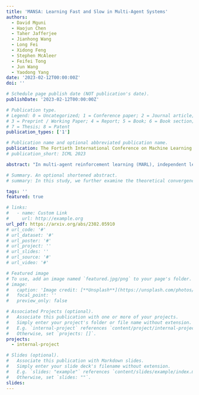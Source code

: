 ```yaml
---
title: 'MANSA: Learning Fast and Slow in Multi-Agent Systems'
authors:
  - David Mguni
  - Haojun Chen
  - Taher Jafferjee
  - Jianhong Wang
  - Long Fei
  - Xidong Feng
  - Stephen McAleer
  - Feifei Tong
  - Jun Wang
  - Yaodong Yang
date: '2023-02-12T00:00:00Z'
doi: ''

# Schedule page publish date (NOT publication's date).
publishDate: '2023-02-12T00:00:00Z'

# Publication type.
# Legend: 0 = Uncategorized; 1 = Conference paper; 2 = Journal article;
# 3 = Preprint / Working Paper; 4 = Report; 5 = Book; 6 = Book section;
# 7 = Thesis; 8 = Patent
publication_types: ['1']

# Publication name and optional abbreviated publication name.
publication: The Fortieth International Conference on Machine Learning (ICML 2023)
# publication_short: ICML 2023

abstract: "In multi-agent reinforcement learning (MARL), independent learning (IL) often shows remarkable performance and easily scales with the number of agents. Yet, using IL can be inefficient and runs the risk of failing to successfully train, particularly in scenarios that require agents to coordinate their actions. Using centralised learning (CL) enables MARL agents to quickly learn how to coordinate their behaviour but employing CL everywhere is often prohibitively expensive in real-world applications. Besides, using CL in value-based methods often needs strong representational constraints (e.g. individual-global-max condition) that can lead to poor performance if violated. In this paper, we introduce a novel plug & play IL framework named Multi-Agent Network Selection Algorithm (MANSA) which selectively employs CL only at states that require coordination. At its core, MANSA has an additional agent that uses switching controls to quickly learn the best states to activate CL during training, using CL only where necessary and vastly reducing the computational burden of CL. Our theory proves MANSA preserves cooperative MARL convergence properties, boosts IL performance and can optimally make use of a fixed budget on the number CL calls. We show empirically in Level-based Foraging (LBF) and StarCraft Multi-agent Challenge (SMAC) that MANSA achieves fast, superior and more reliable performance while making 40% fewer CL calls in SMAC and using CL at only 1% CL calls in LBF."

# Summary. An optional shortened abstract.
# summary: In this study, we further examine the theoretical convergence rate and sample complexity of such regret minimization-based double oracle methods, utilizing a unified framework called RegretMinimizing Double Oracle.

tags: ''
featured: true

# links:
#   - name: Custom Link
#     url: http://example.org
url_pdf: https://arxiv.org/abs/2302.05910
# url_code: '#'
# url_dataset: '#'
# url_poster: '#'
# url_project: ''
# url_slides: ''
# url_source: '#'
# url_video: '#'

# Featured image
# To use, add an image named `featured.jpg/png` to your page's folder.
# image:
#   caption: 'Image credit: [**Unsplash**](https://unsplash.com/photos/pLCdAaMFLTE)'
#   focal_point: ''
#   preview_only: false

# Associated Projects (optional).
#   Associate this publication with one or more of your projects.
#   Simply enter your project's folder or file name without extension.
#   E.g. `internal-project` references `content/project/internal-project/index.md`.
#   Otherwise, set `projects: []`.
projects:
  - internal-project

# Slides (optional).
#   Associate this publication with Markdown slides.
#   Simply enter your slide deck's filename without extension.
#   E.g. `slides: "example"` references `content/slides/example/index.md`.
#   Otherwise, set `slides: ""`.
slides:
---
```

